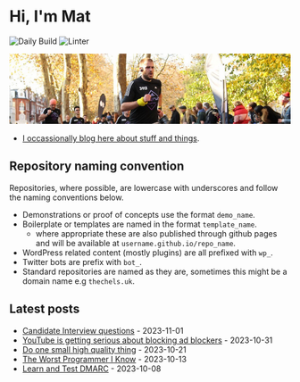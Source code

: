 # Hi, I'm Mat

![Daily Build](https://github.com/MatBenfield/MatBenfield/workflows/Daily%20Build/badge.svg) ![Linter](https://github.com/MatBenfield/MatBenfield/workflows/Linter/badge.svg)

![banner photo of Mat running in London](https://raw.githubusercontent.com/MatBenfield/MatBenfield/master/images/gh-header-image-cropped.jpg)


* [I occassionally blog here about stuff and things](https://thechels.uk). 

## Repository naming convention

Repositories, where possible, are lowercase with underscores and follow the naming conventions below.

- Demonstrations or proof of concepts use the format `demo_name`.
- Boilerplate or templates are named in the format `template_name`.
  - where appropriate these are also published through github pages and will be available at `username.github.io/repo_name`.
- WordPress related content (mostly plugins) are all prefixed with `wp_`.
- Twitter bots are prefix with `bot_`.
- Standard repositories are named as they are, sometimes this might be a domain name e.g `thechels.uk`.

## Latest posts

<!-- blog starts -->
- [Candidate Interview questions](https://thechels.uk/candidate-interview-questions) - 2023-11-01
- [YouTube is getting serious about blocking ad blockers](https://thechels.uk/youtube-is-getting-serious-about-blocking-ad-blockers) - 2023-10-31
- [Do one small high quality thing](https://thechels.uk/do-one-small-high-quality-thing) - 2023-10-21
- [The Worst Programmer I Know](https://thechels.uk/the-worst-programmer-i-know) - 2023-10-13
- [Learn and Test DMARC](https://thechels.uk/learn-and-test-dmarc) - 2023-10-08
<!-- blog ends -->
